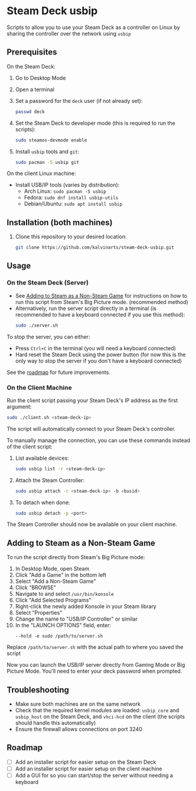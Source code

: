 # Steam Deck usbip

Scripts to allow you to use your Steam Deck as a controller on Linux by sharing the controller over the network using `usbip`

## Prerequisites

On the Steam Deck:
1. Go to Desktop Mode

2. Open a terminal

3. Set a password for the `deck` user (if not already set):
   ```bash
   passwd deck
   ```

4. Set the Steam Deck to developer mode (this is required to run the scripts):
   ```bash
   sudo steamos-devmode enable
   ```

5. Install `usbip` tools and `git`:
   ```bash
   sudo pacman -S usbip git
   ```

On the client Linux machine:
- Install USB/IP tools (varies by distribution):
  - Arch Linux: `sudo pacman -S usbip`
  - Fedora: `sudo dnf install usbip-utils`
  - Debian/Ubuntu: `sudo apt install usbip`

## Installation (both machines)

1. Clone this repository to your desired location:
   ```bash
   git clone https://github.com/kalvinarts/steam-deck-usbip.git
   ```

## Usage

### On the Steam Deck (Server)

- See [Adding to Steam as a Non-Steam Game](#adding-to-steam-as-a-non-steam-game) for instructions on how to run this script from Steam's Big Picture mode. (recommended method)
- Alternatively, run the server script directly in a terminal (is recommended to have a keyboard connected if you use this method):
   ```bash
   sudo ./server.sh
   ```

To stop the server, you can either:

- Press `Ctrl+C` in the terminal (you will need a keyboard connected)
- Hard reset the Steam Deck using the power button (for now this is the only way to stop the server if you don't have a keyboard connected)

See the [roadmap](#roadmap) for future improvements.

### On the Client Machine

Run the client script passing your Steam Deck's IP address as the first argument:

```bash
sudo ./client.sh <steam-deck-ip>
```

The script will automatically connect to your Steam Deck's controller.

To manually manage the connection, you can use these commands instead of the client script:

1. List available devices:
   ```bash
   sudo usbip list -r <steam-deck-ip>
   ```

2. Attach the Steam Controller:
   ```bash
   sudo usbip attach -r <steam-deck-ip> -b <busid>
   ```

3. To detach when done:
   ```bash
   sudo usbip detach -p <port>
   ```

The Steam Controller should now be available on your client machine.

## Adding to Steam as a Non-Steam Game

To run the script directly from Steam's Big Picture mode:

1. In Desktop Mode, open Steam
2. Click "Add a Game" in the bottom left
3. Select "Add a Non-Steam Game"
4. Click "BROWSE"
5. Navigate to and select `/usr/bin/konsole`
6. Click "Add Selected Programs"
7. Right-click the newly added Konsole in your Steam library
8. Select "Properties"
9. Change the name to "USB/IP Controller" or similar
10. In the "LAUNCH OPTIONS" field, enter:
    ```
    --hold -e sudo /path/to/server.sh
    ```
   Replace `/path/to/server.sh` with the actual path to where you saved the script

Now you can launch the USB/IP server directly from Gaming Mode or Big Picture Mode. You'll need to enter your deck password when prompted.

## Troubleshooting

- Make sure both machines are on the same network
- Check that the required kernel modules are loaded: `usbip_core` and `usbip_host` on the Steam Deck, and `vhci-hcd` on the client (the scripts should handle this automatically)
- Ensure the firewall allows connections on port 3240

## Roadmap

- [ ] Add an installer script for easier setup on the Steam Deck
- [ ] Add an installer script for easier setup on the client machine
- [ ] Add a GUI for so you can start/stop the server without needing a keyboard
